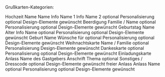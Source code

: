 Grußkarten-Kategorien:

Hochzeit
    Name Name
    Info Name 1
    Info Name 2
    optional Personalisierung
    optional Design-Elemente gewünscht
Beerdigung
    Familie / Name
    optional Personalisierung
    optional Design-Elemente gewünscht
Geburtstag
    Name
    Alter
    Info Name
    optional Personalisierung
    optional Design-Elemente gewünscht
Geburt
    Name
    Wünsche für
    optional Personalisierung
    optional Design-Elemente gewünscht
Weihnachtskarte
    Name / Familie
    optional Personalisierung
    Design-Elemente gewünscht
Dankeskarte
    optional Personalisierung
    optional Design-Elemente gewünscht
Einladungskarte
    Anlass
    Name des Gastgebers
    Anschrift
    Thema
    optional Sonstiges / Dresscode
    optional Design-Elemente gewünscht
freier Anlass
    Anlass
    Name
    optional Personalisierung
    optional Design-Elemente gewünscht